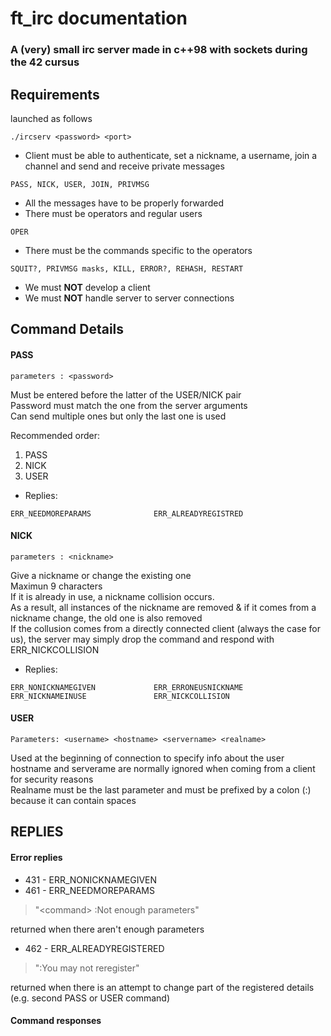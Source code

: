# ft\_irc documentation

### A (very) small irc server made in c++98 with sockets during the 42 cursus

## Requirements

launched as follows
```
./ircserv <password> <port>
```
* Client must be able to authenticate, set a nickname, a username, join a channel and send and receive private messages
```
PASS, NICK, USER, JOIN, PRIVMSG
```
* All the messages have to be properly forwarded
* There must be operators and regular users
```
OPER
```
* There must be the commands specific to the operators
```
SQUIT?, PRIVMSG masks, KILL, ERROR?, REHASH, RESTART
```
* We must **NOT** develop a client
* We must **NOT** handle server to server connections




## Command Details

#### PASS

```
parameters : <password>
```

Must be entered before the latter of the USER/NICK pair\
Password must match the one from the server arguments\
Can send multiple ones but only the last one is used

Recommended order:
1. PASS
2. NICK
3. USER

* Replies:
```
ERR_NEEDMOREPARAMS              ERR_ALREADYREGISTRED
```

#### NICK
```
parameters : <nickname>
```

Give a nickname or change the existing one\
Maximun 9 characters\
If it is already in use, a nickname collision occurs.\
As a result, all instances of the nickname are removed & if it comes from a nickname change, the old one is also removed\
If the collusion comes from a directly connected client (always the case for us), the server may simply drop the command and respond with ERR_NICKCOLLISION

* Replies:
```
ERR_NONICKNAMEGIVEN             ERR_ERRONEUSNICKNAME
ERR_NICKNAMEINUSE               ERR_NICKCOLLISION
```

#### USER
```
Parameters: <username> <hostname> <servername> <realname>
```
Used at the beginning of connection to specify info about the user\
hostname and serverame are normally ignored when coming from a client for security reasons\
Realname must be the last parameter and must be prefixed by a colon (:) because it can contain spaces



## REPLIES

#### Error replies

* 431 - ERR\_NONICKNAMEGIVEN
* 461 - ERR\_NEEDMOREPARAMS
> "\<command\> :Not enough parameters"

returned when there aren't enough parameters
* 462 - ERR\_ALREADYREGISTERED
> ":You may not reregister"

returned when there is an attempt to change part of the registered details (e.g. second PASS or USER command)

#### Command responses
